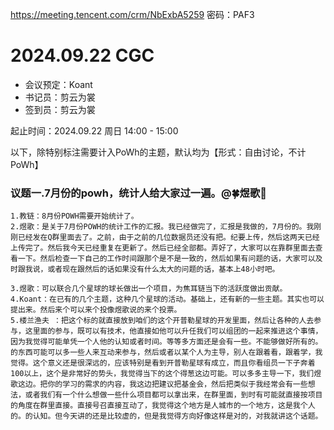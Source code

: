 https://meeting.tencent.com/crm/NbExbA5259
密码：PAF3

# 2024.09.22 CGC 


- 会议预定：Koant
- 书记员：剪云为裳
- 签到员：剪云为裳

起止时间：2024.09.22 周日 14:00 - 15:00

以下，除特别标注需要计入PoWh的主题，默认均为【形式：自由讨论，不计PoWh】

### 议题一.7月份的powh，统计人给大家过一遍。@🍀煜歌🐃 
    1.教链：8月份POWH需要开始统计了。
    2.煜歌：是关于7月份POWH的统计工作的汇报。我已经做完了，汇报是我做的，7月份的。我刚刚已经发在Q群里面去了。之前，由于之前的几位数据员还没有把。纪要上传，然后这两天已经上传完了。然后我今天已经重复在更新了。然后已经全部都。弄好了，大家可以在靠群里面去查看一下。然后检查一下自己的工作时间跟那个是不是一致的，然后如果有问题的话，大家可以及时跟我说，或者现在跟然后的话如果没有什么太大的问题的话，基本上48小时吧。

    3.煜歌：可以联合几个星球的球长做出一个项目，为焦耳链当下的活跃度做出贡献。
    4.Koant：在已有的几个主题，这种几个星球的活动。基础上，还有新的一些主题。其实也可以提出来。然后来个可以来个投像煜歌说的来个投票。
    5.楼兰渔夫 ：把这个标的就直接放到咱们的这个开普勒星球的开发里面，然后让各种的人去参与，这里面的参与，既可以有技术，他直接如他可以升任我们可以组团的一起来推进这个事情，因为我觉得可能单凭一个人他的认知或者时间。等等多方面还是会有一些。不能够做好所有的。的东西可能可以多一些人来互动来参与，然后或者以某个人为主导，别人在跟着看，跟着学，我觉得。这个意义还是很深远的，应该特别是看到开普勒星球有成立，而且你看组员一下子奔着100以上，这个是非常好的势头，我觉得当下的这个得葱这边可能。可以多多主导一下，我们煜歌这边。把你的学习的需求的内容，我这边把建议把基金会，然后把类似于我经常会有一些想法，或者我们有一个什么想做一些什么项目都可以拿出来，在群里面，到时有可能就直接按项目的角度在群里直接。直接号召直接互动了，我觉得这个地方是人城市的一个地方，这是我个人的。的认知。但今天讲的还是比较虚的，但是我觉得方向好像这样是对的，对我就讲这个话题。
    



    

   
    






    
